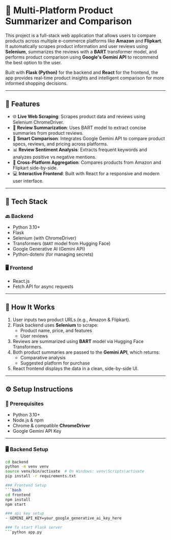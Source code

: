 # 🛒 Multi-Platform Product Summarizer and Comparison

This project is a full-stack web application that allows users to compare products across multiple e-commerce platforms like **Amazon** and **Flipkart**. It automatically scrapes product information and user reviews using **Selenium**, summarizes the reviews with a **BART** transformer model, and performs product comparison using **Google's Gemini API** to recommend the best option to the user.

Built with **Flask (Python)** for the backend and **React** for the frontend, the app provides real-time product insights and intelligent comparison for more informed shopping decisions.

---

## 🚀 Features

- 🌐 **Live Web Scraping**: Scrapes product data and reviews using Selenium ChromeDriver.
- 📝 **Review Summarization**: Uses BART model to extract concise summaries from product reviews.
- 🤖 **Smart Comparison**: Integrates Google Gemini API to compare product specs, reviews, and pricing across platforms.
- 📊 **Review Sentiment Analysis**: Extracts frequent keywords and analyzes positive vs negative mentions.
- 🔄 **Cross-Platform Aggregation**: Compares products from Amazon and Flipkart side-by-side.
- 💻 **Interactive Frontend**: Built with React for a responsive and modern user interface.

---

## 🧰 Tech Stack

### 🔙 Backend
- Python 3.10+
- Flask
- Selenium (with ChromeDriver)
- Transformers (`BART` model from Hugging Face)
- Google Generative AI (Gemini API)
- Python-dotenv (for managing secrets)

### 🖥 Frontend
- React.js
- Fetch API for async requests

---

## 🧪 How It Works

1. User inputs two product URLs (e.g., Amazon & Flipkart).
2. Flask backend uses **Selenium** to scrape:
   - Product name, price, and features
   - User reviews
3. Reviews are summarized using **BART** model via Hugging Face Transformers.
4. Both product summaries are passed to the **Gemini API**, which returns:
   - Comparative analysis
   - Suggested platform for purchase
5. React frontend displays the data in a clean, side-by-side UI.

---

## ⚙️ Setup Instructions

### 🔧 Prerequisites
- Python 3.10+
- Node.js & npm
- Chrome & compatible **ChromeDriver**
- Google Gemini API Key

---

### 🖥 Backend Setup

```bash
cd backend
python -m venv venv
source venv/bin/activate  # On Windows: venv\Scripts\activate
pip install -r requirements.txt

### Frontend Setup
```bash
cd frontend
npm install
npm start

### api key setup
- GEMINI_API_KEY=your_google_generative_ai_key_here

### To start Flask server
```python app.py

